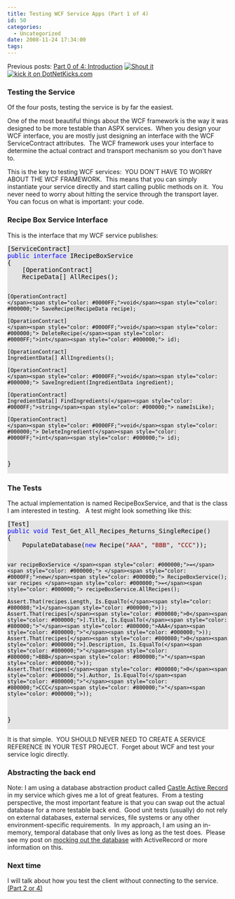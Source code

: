 ```yaml
---
title: Testing WCF Service Apps (Part 1 of 4)
id: 50
categories:
  - Uncategorized
date: 2008-11-24 17:34:00
tags:
---
```


Previous posts: [Part 0 of 4: Introduction](http://houseofbilz.com/HouseOfBilz/archive/2008/11/18/testing-wcf-service-apps-part-0-of-4.aspx)
 [![Shout it](http://dotnetshoutout.com/image.axd?url=http%3A%2F%2Fhouseofbilz.com%2FHouseOfBilz%2Farchive%2F2008%2F11%2F18%2Ftesting-wcf-service-apps-part-0-of-4.aspx)](http://dotnetshoutout.com/Testing-WCF-Services)&#160;[![kick it on DotNetKicks.com](http://www.dotnetkicks.com/Services/Images/KickItImageGenerator.ashx?url=http%3a%2f%2fgeekswithblogs.net%2fHouseOfBilz%2farchive%2f2008%2f11%2f24%2ftesting-wcf-service-apps-part-1-of-4.aspx)](http://www.dotnetkicks.com/kick/?url=http%3a%2f%2fgeekswithblogs.net%2fHouseOfBilz%2farchive%2f2008%2f11%2f24%2ftesting-wcf-service-apps-part-1-of-4.aspx)   

### **Testing the Service**

Of the four posts, testing the service is by far the easiest.

One of the most beautiful things about the WCF framework is the way it was designed to be more testable than ASPX services.&#160; When you design your WCF interface, you are mostly just designing an interface with the WCF ServiceContract attributes.&#160; The WCF framework uses your interface to determine the actual contract and transport mechanism so you don't have to.&#160; 

This is the key to testing WCF services:&#160; YOU DON'T HAVE TO WORRY ABOUT THE WCF FRAMEWORK.&#160; This means that you can simply instantiate your service directly and start calling public methods on it.&#160; You never need to worry about hitting the service through the transport layer.&#160; You can focus on what is important: your code.

### **Recipe Box Service Interface**

This is the interface that my WCF service publishes:
  <div style="padding-bottom: 0px; margin: 0px; padding-left: 0px; padding-right: 0px; display: inline; float: none; padding-top: 0px" id="scid:57F11A72-B0E5-49c7-9094-E3A15BD5B5E6:fb50163d-8fc2-4d94-a74d-84fce328259c" class="wlWriterEditableSmartContent"><pre style="background-color:#E4E4E4;overflow: auto;"><span style="color: #000000;">[ServiceContract]
</span><span style="color: #0000FF;">public</span><span style="color: #000000;"> </span><span style="color: #0000FF;">interface</span><span style="color: #000000;"> IRecipeBoxService
{
    [OperationContract] 
    RecipeData[] AllRecipes();

    [OperationContract]
    </span><span style="color: #0000FF;">void</span><span style="color: #000000;"> SaveRecipe(RecipeData recipe);

    [OperationContract]
    </span><span style="color: #0000FF;">void</span><span style="color: #000000;"> DeleteRecipe(</span><span style="color: #0000FF;">int</span><span style="color: #000000;"> id);

    [OperationContract]
    IngredientData[] AllIngredients();

    [OperationContract]
    </span><span style="color: #0000FF;">void</span><span style="color: #000000;"> SaveIngredient(IngredientData ingredient);

    [OperationContract]
    IngredientData[] FindIngredients(</span><span style="color: #0000FF;">string</span><span style="color: #000000;"> nameIsLike);

    [OperationContract]  
    </span><span style="color: #0000FF;">void</span><span style="color: #000000;"> DeleteIngredient(</span><span style="color: #0000FF;">int</span><span style="color: #000000;"> id);
}</span></pre><!-- Code inserted with Steve Dunn's Windows Live Writer Code Formatter Plugin.  http://dunnhq.com --></div>

### **The Tests**

The actual implementation is named RecipeBoxService, and that is the class I am interested in testing.&#160;&#160; A test might look something like this:

<div style="padding-bottom: 0px; margin: 0px; padding-left: 0px; padding-right: 0px; display: inline; float: none; padding-top: 0px" id="scid:57F11A72-B0E5-49c7-9094-E3A15BD5B5E6:2ccaecdd-4f6e-4454-aab1-af9994bccea9" class="wlWriterEditableSmartContent"><pre style="background-color:#E4E4E4;overflow: auto;"><span style="color: #000000;">[Test]
</span><span style="color: #0000FF;">public</span><span style="color: #000000;"> </span><span style="color: #0000FF;">void</span><span style="color: #000000;"> Test_Get_All_Recipes_Returns_SingleRecipe()
{
    PopulateDatabase(</span><span style="color: #0000FF;">new</span><span style="color: #000000;"> Recipe(</span><span style="color: #800000;">"</span><span style="color: #800000;">AAA</span><span style="color: #800000;">"</span><span style="color: #000000;">, </span><span style="color: #800000;">"</span><span style="color: #800000;">BBB</span><span style="color: #800000;">"</span><span style="color: #000000;">, </span><span style="color: #800000;">"</span><span style="color: #800000;">CCC</span><span style="color: #800000;">"</span><span style="color: #000000;">));

    var recipeBoxService </span><span style="color: #000000;">=</span><span style="color: #000000;"> </span><span style="color: #0000FF;">new</span><span style="color: #000000;"> RecipeBoxService();
    var recipes </span><span style="color: #000000;">=</span><span style="color: #000000;"> recipeBoxService.AllRecipes();

    Assert.That(recipes.Length, Is.EqualTo(</span><span style="color: #800080;">1</span><span style="color: #000000;">));
    Assert.That(recipes[</span><span style="color: #800080;">0</span><span style="color: #000000;">].Title, Is.EqualTo(</span><span style="color: #800000;">"</span><span style="color: #800000;">AAA</span><span style="color: #800000;">"</span><span style="color: #000000;">));
    Assert.That(recipes[</span><span style="color: #800080;">0</span><span style="color: #000000;">].Description, Is.EqualTo(</span><span style="color: #800000;">"</span><span style="color: #800000;">BBB</span><span style="color: #800000;">"</span><span style="color: #000000;">));
    Assert.That(recipes[</span><span style="color: #800080;">0</span><span style="color: #000000;">].Author, Is.EqualTo(</span><span style="color: #800000;">"</span><span style="color: #800000;">CCC</span><span style="color: #800000;">"</span><span style="color: #000000;">));
}</span></pre><!-- Code inserted with Steve Dunn's Windows Live Writer Code Formatter Plugin.  http://dunnhq.com --></div>

It is that simple.&#160; YOU SHOULD NEVER NEED TO CREATE A SERVICE REFERENCE IN YOUR TEST PROJECT.&#160; Forget about WCF and test your service logic directly.

### **Abstracting the back end**

Note: I am using a database abstraction product called [Castle Active Record](http://castleproject.org/activerecord/index.html) in my service which gives me a lot of great features.&#160; From a testing perspective, the most important feature is that you can swap out the actual database for a more testable back end.&#160; Good unit tests (usually) do not rely on external databases, external services, file systems or any other environment-specific requirements.&#160; In my approach, I am using an in-memory, temporal database that only lives as long as the test does.&#160; Please see my post on [mocking out the database](http://www.houseofbilz.com/archive/2008/07/22/active-record-mock-framework.aspx) with ActiveRecord or more information on this. 

### Next time

I will talk about how you test the client without connecting to the service. [(Part 2 or 4)](http://houseofbilz.com/archive/2008/11/29/testing-wcf-service-apps-part-2-of-4.aspx)